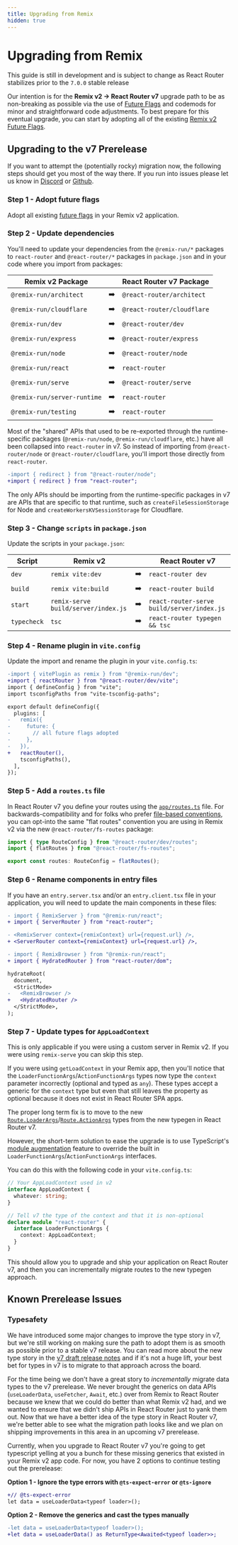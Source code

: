 ```yaml
---
title: Upgrading from Remix
hidden: true
---
```


# Upgrading from Remix

<docs-warning>This guide is still in development and is subject to change as React Router stabilizes prior to the `7.0.0` stable release</docs-warning>

Our intention is for the **Remix v2 -> React Router v7** upgrade path to be as non-breaking as possible via the use of [Future Flags][future-flags] and codemods for minor and straightforward code adjustments. To best prepare for this eventual upgrade, you can start by adopting all of the existing [Remix v2 Future Flags][v2-future-flags].

## Upgrading to the v7 Prerelease

If you want to attempt the (potentially rocky) migration now, the following steps should get you most of the way there. If you run into issues please let us know in [Discord][remix-discord] or [Github][github-new-issue].

### Step 1 - Adopt future flags

Adopt all existing [future flags][v2-future-flags] in your Remix v2 application.

### Step 2 - Update dependencies

You'll need to update your dependencies from the `@remix-run/*` packages to `react-router` and `@react-router/*` packages in `package.json` and in your code where you import from packages:

| Remix v2 Package            |     | React Router v7 Package    |
| --------------------------- | --- | -------------------------- |
| `@remix-run/architect`      | ➡️  | `@react-router/architect`  |
| `@remix-run/cloudflare`     | ➡️  | `@react-router/cloudflare` |
| `@remix-run/dev`            | ➡️  | `@react-router/dev`        |
| `@remix-run/express`        | ➡️  | `@react-router/express`    |
| `@remix-run/node`           | ➡️  | `@react-router/node`       |
| `@remix-run/react`          | ➡️  | `react-router`             |
| `@remix-run/serve`          | ➡️  | `@react-router/serve`      |
| `@remix-run/server-runtime` | ➡️  | `react-router`             |
| `@remix-run/testing`        | ➡️  | `react-router`             |

Most of the "shared" APIs that used to be re-exported through the runtime-specific packages (`@remix-run/node`, `@remix-run/cloudflare`, etc.) have all been collapsed into `react-router` in v7. So instead of importing from `@react-router/node` or `@react-router/cloudflare`, you'll import those directly from `react-router`.

```diff
-import { redirect } from "@react-router/node";
+import { redirect } from "react-router";
```

The only APIs should be importing from the runtime-specific packages in v7 are APIs that are specific to that runtime, such as `createFileSessionStorage` for Node and `createWorkersKVSessionStorage` for Cloudflare.

### Step 3 - Change `scripts` in `package.json`

Update the scripts in your `package.json`:

| Script      | Remix v2                            |     | React Router v7                            |
| ----------- | ----------------------------------- | --- | ------------------------------------------ |
| `dev`       | `remix vite:dev`                    | ➡️  | `react-router dev`                         |
| `build`     | `remix vite:build`                  | ➡️  | `react-router build`                       |
| `start`     | `remix-serve build/server/index.js` | ➡️  | `react-router-serve build/server/index.js` |
| `typecheck` | `tsc`                               | ➡️  | `react-router typegen && tsc`              |

### Step 4 - Rename plugin in `vite.config`

Update the import and rename the plugin in your `vite.config.ts`:

```diff
-import { vitePlugin as remix } from "@remix-run/dev";
+import { reactRouter } from "@react-router/dev/vite";
import { defineConfig } from "vite";
import tsconfigPaths from "vite-tsconfig-paths";

export default defineConfig({
  plugins: [
-   remix({
-     future: {
-       // all future flags adopted
-     },
-   }),
+   reactRouter(),
    tsconfigPaths(),
  ],
});
```

### Step 5 - Add a `routes.ts` file

In React Router v7 you define your routes using the [`app/routes.ts`][routing] file. For backwards-compatibility and for folks who prefer [file-based conventions][fs-routing], you can opt-into the same "flat routes" convention you are using in Remix v2 via the new `@react-router/fs-routes` package:

```ts filename=app/routes.ts
import { type RouteConfig } from "@react-router/dev/routes";
import { flatRoutes } from "@react-router/fs-routes";

export const routes: RouteConfig = flatRoutes();
```

### Step 6 - Rename components in entry files

If you have an `entry.server.tsx` and/or an `entry.client.tsx` file in your application, you will need to update the main components in these files:

```diff filename=app/entry.server.tsx
- import { RemixServer } from "@remix-run/react";
+ import { ServerRouter } from "react-router";

- <RemixServer context={remixContext} url={request.url} />,
+ <ServerRouter context={remixContext} url={request.url} />,
```

```diff filename=app/entry.client.tsx
- import { RemixBrowser } from "@remix-run/react";
+ import { HydratedRouter } from "react-router/dom";

hydrateRoot(
  document,
  <StrictMode>
-   <RemixBrowser />
+   <HydratedRouter />
  </StrictMode>,
);
```


### Step 7 - Update types for `AppLoadContext`

<docs-info>This is only applicable if you were using a custom server in Remix v2. If you were using `remix-serve` you can skip this step.</docs-info>

If you were using `getLoadContext` in your Remix app, then you'll notice that the `LoaderFunctionArgs`/`ActionFunctionArgs` types now type the `context` parameter incorrectly (optional and typed as `any`). These types accept a generic for the `context` type but even that still leaves the property as optional because it does not exist in React Router SPA apps.

The proper long term fix is to move to the new [`Route.LoaderArgs`][server-loaders]/[`Route.ActionArgs`][server-actions] types from the new typegen in React Router v7.

However, the short-term solution to ease the upgrade is to use TypeScript's [module augmentation][ts-module-augmentation] feature to override the built in `LoaderFunctionArgs`/`ActionFunctionArgs` interfaces.

You can do this with the following code in your `vite.config.ts`:

```ts filename="vite.config.ts"
// Your AppLoadContext used in v2
interface AppLoadContext {
  whatever: string;
}

// Tell v7 the type of the context and that it is non-optional
declare module "react-router" {
  interface LoaderFunctionArgs {
    context: AppLoadContext;
  }
}
```

This should allow you to upgrade and ship your application on React Router v7, and then you can incrementally migrate routes to the new typegen approach.

## Known Prerelease Issues

### Typesafety

We have introduced some major changes to improve the type story in v7, but we're still working on making sure the path to adopt them is as smooth as possible prior to a stable v7 release. You can read more about the new type story in the [v7 draft release notes][v7-changelog-types] and if it's not a huge lift, your best bet for types in v7 is to migrate to that approach across the board.

For the time being we don't have a great story to _incrementally_ migrate data types to the v7 prerelease. We never brought the generics on data APIs (`useLoaderData`, `useFetcher`, `Await`, etc.) over from Remix to React Router because we knew that we could do better than what Remix v2 had, and we wanted to ensure that we didn't ship APIs in React Router just to yank them out. Now that we have a better idea of the type story in React Router v7, we're better able to see what the migration path looks like and we plan on shipping improvements in this area in an upcoming v7 prerelease.

Currently, when you upgrade to React Router v7 you're going to get typescript yelling at you a bunch for these missing generics that existed in your Remix v2 app code. For now, you have 2 options to continue testing out the prerelease:

**Option 1 - Ignore the type errors with `@ts-expect-error` or `@ts-ignore`**

```diff
+// @ts-expect-error
let data = useLoaderData<typeof loader>();
```

**Option 2 - Remove the generics and cast the types manually**

```diff
-let data = useLoaderData<typeof loader>();
+let data = useLoaderData() as ReturnType<Awaited<typeof loader>>;
```

[future-flags]: ../community/api-development-strategy
[v2-future-flags]: https://remix.run/docs/start/future-flags
[remix-discord]: https://rmx.as/discord
[github-new-issue]: https://github.com/remix-run/react-router/issues/new/choose
[routing]: ../start/routing
[fs-routing]: ../misc/file-route-conventions
[v7-changelog-types]: https://github.com/remix-run/react-router/blob/release-next/CHANGELOG.md#typesafety-improvements
[server-loaders]: ../start/data-loading#server-data-loading
[server-actions]: ../start/actions#server-actions
[ts-module-augmentation]: https://www.typescriptlang.org/docs/handbook/declaration-merging.html#module-augmentation
